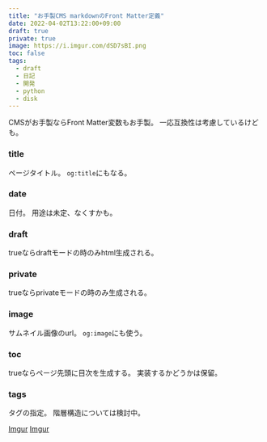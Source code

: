 ```yaml
---
title: "お手製CMS markdownのFront Matter定義"
date: 2022-04-02T13:22:00+09:00
draft: true
private: true
image: https://i.imgur.com/dSD7sBI.png
toc: false
tags:
  - draft
  - 日記
  - 開発
  - python
  - disk
---
```


CMSがお手製ならFront Matter変数もお手製。
一応互換性は考慮しているけども。

### title

ページタイトル。
`og:title`にもなる。

### date

日付。
用途は未定、なくすかも。

### draft

trueならdraftモードの時のみhtml生成される。

### private

trueならprivateモードの時のみ生成される。

### image

サムネイル画像のurl。
`og:image`にも使う。

### toc

trueならページ先頭に目次を生成する。
実装するかどうかは保留。

### tags

タグの指定。
階層構造については検討中。


[Imgur](https://imgur.com/dSD7sBI)
[Imgur](https://i.imgur.com/dSD7sBI.png)
